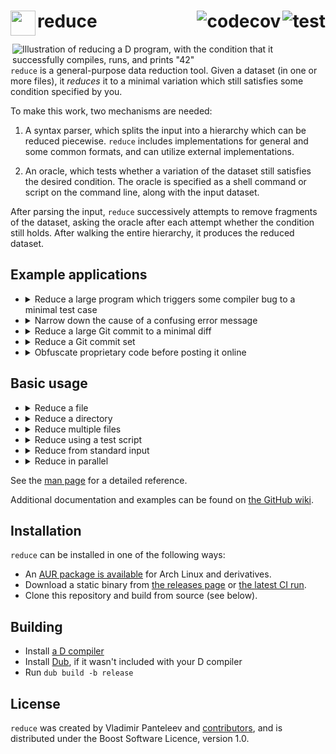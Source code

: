 <!-- This file is best viewed on https://github.com/CyberShadow/reduce#readme. Apologies for all the HTML! -->
<a href="https://github.com/CyberShadow/reduce/actions/workflows/test.yml"><img align="right" src="https://github.com/CyberShadow/reduce/actions/workflows/test.yml/badge.svg?branch=master" alt="test" /></a><a href="https://codecov.io/gh/CyberShadow/reduce"><img align="right" src="https://codecov.io/gh/CyberShadow/reduce/branch/master/graph/badge.svg?token=CxoRmYgdJp" alt="codecov" /></a>
<img src="https://dump.cy.md/f1717a55629613e95b41201f3923b9e0/test.svg" width="40" height="40" align="left">reduce
======

<img align="right" src="https://dump.thecybershadow.net/6b58560174d8f1f5c0d15315fe6ab021/anim.svgz" title="Illustration of reducing a D program, with the condition that it successfully compiles, runs, and prints &quot;42&quot;">

`reduce` is a general-purpose data reduction tool. 
Given a dataset (in one or more files), it *reduces* it to a minimal variation 
which still satisfies some condition specified by you.

To make this work, two mechanisms are needed:

1. A syntax parser, which splits the input into a hierarchy which can be reduced piecewise.
   `reduce` includes implementations for general and some common formats, and can utilize external implementations.

2. An oracle, which tests whether a variation of the dataset still satisfies the desired condition.
   The oracle is specified as a shell command or script on the command line, along with the input dataset.

After parsing the input, `reduce` successively attempts to remove fragments of the dataset, 
asking the oracle after each attempt whether the condition still holds. 
After walking the entire hierarchy, it produces the reduced dataset.


Example applications
--------------------

- <details><summary>Reduce a large program which triggers some compiler bug to a minimal test case</summary><p></p>

  This is the original and most common application, and the one targeted by similar tools 
  such as [creduce](https://embed.cs.utah.edu/creduce/) and [bugpoint](https://llvm.org/docs/CommandGuide/bugpoint.html).

  If your compiler is called `gcc`, and it is crashing with the error message `internal compiler error`, 
  a typical invocation would be:

      reduce 'gcc program.c 2>&1 | grep "internal compiler error"' program.c
  </details>

- <details><summary>Narrow down the cause of a confusing error message</summary><p></p>

  Consider the situation: after making some changes to some code, the tool (compiler) 
  produces only the error message `failed to frobnicate whatsits`, and refuses to elaborate further.
  You have no idea what frobnication or whatsits are, and you certainly don't knowingly use any of these things in your code, 
  thus having no obvious way to proceed in debugging the problem.

  `reduce` can be used to narrow down your code to the minimal variation which still causes the error message.
  As the result of this reduction will have all extraneous parts (which are not necessary for the error message to manifest) removed,
  it is likely to make it clearer what causes the whatsits to get frobnicated, and perhaps even why said action fails.

  The would-be invocation is similar to the above:

      reduce 'foo-tool input.foo 2>&1 | grep "failed to frobnicate whatsits"' input.foo
  </details>

- <details><summary>Reduce a large Git commit to a minimal diff</summary><p></p>

  You may be familiar with `git bisect run`, a Git feature used to automatically bisect (narrow down) regressions.
  It allows specifying a condition, which Git will use to find the earliest commit which satisfies said condition.
  However, as not everyone employs the practice of atomic git commits, 
  sometimes the identified commit is still too large to clearly demonstrate the cause of the regression.

  `reduce` can be used to continue where `git bisect run` finished:

  1. Export the commit to a `.diff` file:

         git -C /path/to/repo show badcommitsha1 > commit.patch

  2. Reset the repository to the bad commit's parent:

         git -C /path/to/repo reset --hard badcommitsha1^

  3. Create `oracle.sh`, the test script:

     ```bash
     #!/bin/bash
     set -eu

     git clone --depth=1 /path/to/repo repo
     cd repo
     patch -p 1 ../commit.patch
     ./configure && make
     # Place your test command here.
     # It should be the same as "git bisect run", but invert the exit code.
     ./check-if-bug-exists
     ```

  4. Make it executable (`chmod +x oracle.sh`).

  5. Invoke `reduce` as:

         reduce -f oracle.sh commit.patch
  </details>

- <details><summary>Reduce a Git commit set</summary><p></p>

  This application also follows `git bisect run`.
  Consider the situation where the first commit in which a bug manifests only exposes a latent bug, 
  and does not actually contain the faulty code, 
  or any other variation where the bug is effected by the "joint effort" of changes across multiple commits.

  The sought information is thus not a single commit, but the minimal set of commits 
  (starting from some base) which satisfy the given condition.

  `reduce` can be used to produce this minimal set as follows:

  1. Export the list of commits to a text file:

         git -C /path/to/repo log --pretty=%H basecommitsha1.. > commits.txt

  2. Reset the repository to the base commit:

         git -C /path/to/repo reset --hard basecommitsha1

  3. Create `oracle.sh`, the test script:

     ```bash
     #!/bin/bash
     set -eu

     git clone /path/to/repo repo
     cd repo
     git cherry-pick $(cat ../commits.txt)
     ./configure && make
     # Place your test command here.
     # It should be the same as "git bisect run", but invert the exit code.
     ./check-if-bug-exists
     ```

  4. Make it executable (`chmod +x oracle.sh`).

  5. Invoke `reduce` as:

         reduce -f oracle.sh --syntax=lines commits.txt
  </details>

- <details><summary>Obfuscate proprietary code before posting it online</summary><p></p>

  Occasionally, you may need to share some proprietary code with a compiler developer in order for them to be able to reproduce a bug.
  Publishing the code verbatim may be out of the question, so it would first need to be mangled to obscure its intent.

  `reduce` has an alternate mode which can aid in this task. 
  If `--obfuscate` is specified, it switches its default mode (reduction) to obfuscation.
  The basic principle remains the same; what changes is the kind of modification that `reduce` tries to do:
  instead of deleting parts of the input, it attempts to rename each word / identifier,
  only keeping those renames which cause the test condition to hold.

  A typical invocation would thus be:

      reduce 'gcc program.c 2>&1 | grep "internal compiler error"' program.c --obfuscate
  </details>


Basic usage
-----------

- <details><summary>Reduce a file</summary><p></p>

  <pre>reduce <i>ORACLE</i> <i>FILE</i></pre>

  *`ORACLE`* is a shell command, which should return 0 if the *`FILE`* variation in the current directory 
  is a good reduction (continues holding the desired properties), or non-zero otherwise.
  It is expected to return 0 if *`FILE`* is provided with no modifications.

  A common simple oracle is `some-compiler FILE 2>&1 | grep "some error message"`.
  The exit status of a shell pipeline is that of the last command (here, `grep`),
  and `grep` exits with status 0 if the indicated string is found 
  (which indicates to `reduce` that this is a good reduction).

  `reduce` always creates temporary directories in which it places (modified) copies of *`FILE`* before executing the oracle.
  Thus, the oracle command always runs in a temporary directory holding a different version of the file every time; 
  it should therefore not make any assumptions about the current directory, other than that it holds a copy of the *`FILE`* to test.

  The final result of the reduction will by default be saved to <code>reduced/<i>FILE</i></code>.
  </details>

- <details><summary>Reduce a directory</summary><p></p>

  <pre>reduce <i>ORACLE</i> <i>DIRECTORY</i></pre>

  Same as above. You will probably want to <code>cd <i>DIRECTORY</i></code> as the first thing in *`ORACLE`*.

  Alternatively, you may use:

  <pre>reduce <i>ORACLE</i> -C <i>DIRECTORY</i> .</pre>

  In this case, *`ORACLE`* will be executed in (modified) copies of the directory.

  The final result of the reduction will by default be saved to <code><i>DIRECTORY</i>.reduced</code>.
  </details>

- <details><summary>Reduce multiple files</summary><p></p>

  <pre>reduce <i>ORACLE</i> <i>FILE-1</i> <i>FILE-2</i>...</pre>

  All specified files will be parsed and subjected to reduction.

  The relative path of files will be preserved; use `-C` to change the base from which the relative path is taken.

  The final result of the reduction will by default be saved to <code>reduced/<i>FILE-1</i></code>, <code>reduced/<i>FILE-2</i></code> etc.
  </details>

- <details><summary>Reduce using a test script</summary><p></p>

  If the oracle shell command is too long to be expressed on `reduce`'s command line, a shell script can be used instead:

  <pre>reduce -f <i>ORACLE-FILE</i> <i>FILE</i></pre>

  This is the same as above, except *`ORACLE-FILE`* is a file instead of a shell command.

  This invocation is equivalent to <code>reduce "$PWD/<i>ORACLE-FILE</i>" <i>FILE</i></code>.
  </details>

- <details><summary>Reduce from standard input</summary><p></p>

  <pre>... | reduce <i>ORACLE</i> --syntax=<i>SYNTAX</i> - | ...</pre>

  *`SYNTAX`* should specify the syntax that the input is in.

  In this mode, *`ORACLE`* should read the dataset to test from standard input as well.
  A temporary directory will still be created, so it is safe for it to create temporary files.

  `reduce` will by default produce the final result of the reduction on its standard output.
  </details>

- <details><summary>Reduce in parallel</summary><p></p>

  You can greatly speed up reductions by enabling parallelism / lookahead:

  <pre>reduce -j <i>ORACLE</i> <i>FILE</i></pre>

  This mode has an additional requirement for *`ORACLE`*:
  it, or any command invoked by it, should not create or modify files outside the current directory
  in a way that could affect concurrent executions
  (i.e., without adequate precautions such as locking or unique filenames).
  </details>

See the [man page](https://cy.md/reduce/) for a detailed reference.

Additional documentation and examples can be found on [the GitHub wiki](https://github.com/CyberShadow/reduce/wiki).


Installation
------------

`reduce` can be installed in one of the following ways:

- An [AUR package is available](https://aur.archlinux.org/packages/reduce) for Arch Linux and derivatives.
- Download a static binary from [the releases page](https://github.com/CyberShadow/reduce/releases)
  or [the latest CI run](https://github.com/CyberShadow/reduce/actions?query=branch%3Amaster).
- Clone this repository and build from source (see below).


Building
--------

- Install [a D compiler](https://dlang.org/download.html)
- Install [Dub](https://github.com/dlang/dub), if it wasn't included with your D compiler
- Run `dub build -b release`


License
-------

`reduce` was created by Vladimir Panteleev and [contributors](https://github.com/CyberShadow/reduce/graphs/contributors),
and is distributed under the Boost Software Licence, version 1.0.
